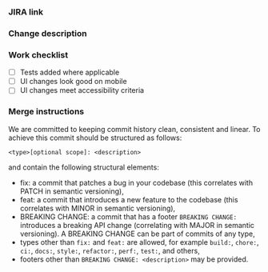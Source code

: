 ### JIRA link



### Change description



### Work checklist

- [ ] Tests added where applicable
- [ ] UI changes look good on mobile
- [ ] UI changes meet accessibility criteria

### Merge instructions

We are committed to keeping commit history clean, consistent and linear. To achieve this commit should be structured as follows:

```
<type>[optional scope]: <description>
```

and contain the following structural elements:

- fix: a commit that patches a bug in your codebase (this correlates with PATCH in semantic versioning),
- feat: a commit that introduces a new feature to the codebase (this correlates with MINOR in semantic versioning),
- BREAKING CHANGE: a commit that has a footer `BREAKING CHANGE:` introduces a breaking API change (correlating with MAJOR in semantic versioning). A BREAKING CHANGE can be part of commits of any type,
- types other than `fix:` and `feat:` are allowed, for example `build:`, `chore:`, `ci:`, `docs:`, `style:`, `refactor:`, `perf:`, `test:`, and others,
- footers other than `BREAKING CHANGE: <description>` may be provided.
